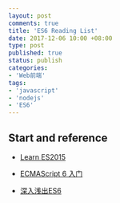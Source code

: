 ```yaml
---
layout: post
comments: true
title: 'ES6 Reading List'
date: 2017-12-06 10:00 +08:00
type: post
published: true
status: publish
categories:
- 'Web前端'
tags:
- 'javascript'
- 'nodejs'
- 'ES6'
---
```

## Start and reference
- [Learn ES2015](https://babeljs.io/learn-es2015/)

- [ECMAScript 6 入门](http://es6.ruanyifeng.com/)

-  [深入浅出ES6](http://www.infoq.com/cn/minibooks/ES6-in-Depth?utm_source=minibooks_about_ES6-In-Depth&utm_medium=link&utm_campaign=ES6-In-Depth)












